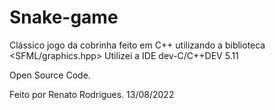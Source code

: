 # Snake-game

Clássico jogo da cobrinha feito em C++ utilizando a biblioteca <SFML/graphics.hpp>
Utilizei a IDE dev-C/C++DEV 5.11

Open Source Code.

Feito por Renato Rodrigues. 
13/08/2022
